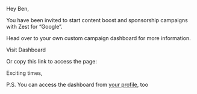 Hey Ben,

You have been invited to start content boost and sponsorship campaigns
with Zest for “Google”.

Head over to your own custom campaign dashboard for more information.

Visit Dashboard

Or copy this link to access the page: 

Exciting times,


P.S. You can access the dashboard from [your
profile](https://distilled.zest.is/zester/benjamin-salomon), too
